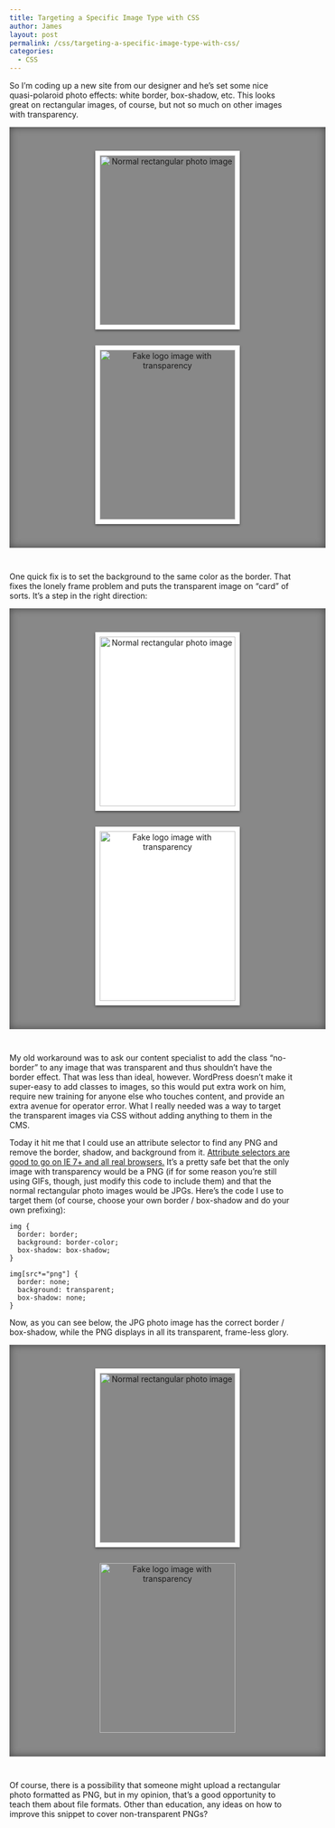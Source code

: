 ```yaml
---
title: Targeting a Specific Image Type with CSS
author: James
layout: post
permalink: /css/targeting-a-specific-image-type-with-css/
categories:
  - CSS
---
```


<style>
 .image-box { padding: 2em; width: 600px; max-width: 100%; background: #888; margin-bottom: 3em; text-align: center; box-shadow: inset 0 0 1em #444; -webkit-box-shadow: inset 0 0 1em #444;}
.image-box img { width: 240px; max-width: 100%; margin: 1em; display: inline-block; border: #fff 8px solid; box-shadow: 0 2px 4px #444; -webkit-box-shadow: 0 2px 4px #444; }
.meh.image-box img { width: 240px; max-width: 100%; margin: 1em; display: inline-block; border: #fff 8px solid; box-shadow: 0 2px 4px #444; -webkit-box-shadow: 0 2px 4px #444; background: #fff; }
.good.image-box img[src*='png'] { border: none; box-shadow: none; -webkit-box-shadow: none; background: transparent; }
</style>

So I&#8217;m coding up a new site from our designer and he&#8217;s set some nice quasi-polaroid photo effects: white border, box-shadow, etc. This looks great on rectangular images, of course, but not so much on other images with transparency.

<div class="image-box">
  <img class="size-full wp-image-1128 alignnone" alt="Normal rectangular photo image" src="http://jdsteinbach.com/wp-content/upload/2013/10/stanley-sm.jpg" width="400" height="300" />
  <img class="size-full wp-image-1127 alignnone" alt="Fake logo image with transparency" src="http://jdsteinbach.com/wp-content/uploads/2013/10/fake-logo.png" width="400" height="300" />
</div>

One quick fix is to set the background to the same color as the border. That fixes the lonely frame problem and puts the transparent image on &#8220;card&#8221; of sorts. It&#8217;s a step in the right direction:

<div class="meh image-box">
  <img class="size-full wp-image-1128 alignnone" alt="Normal rectangular photo image" src="http://jdsteinbach.com/wp-content/uploads/2013/10/stanley-sm.jpg" width="400" height="300" />
  <img class="size-full wp-image-1127 alignnone" alt="Fake logo image with transparency" src="http://jdsteinbach.com/wp-content/uploads/2013/10/fake-logo.png" width="400" height="300" />
</div>

My old workaround was to ask our content specialist to add the class &#8220;no-border&#8221; to any image that was transparent and thus shouldn&#8217;t have the border effect. That was less than ideal, however. WordPress doesn&#8217;t make it super-easy to add classes to images, so this would put extra work on him, require new training for anyone else who touches content, and provide an extra avenue for operator error. What I really needed was a way to target the transparent images via CSS without adding anything to them in the CMS.

Today it hit me that I could use an attribute selector to find any PNG and remove the border, shadow, and background from it. <a title="Attribute Selectors on CSS-Tricks" href="http://css-tricks.com/attribute-selectors/" target="_blank">Attribute selectors are good to go on IE 7+ and all real browsers.</a> It&#8217;s a pretty safe bet that the only image with transparency would be a PNG (if for some reason you&#8217;re still using GIFs, though, just modify this code to include them) and that the normal rectangular photo images would be JPGs. Here&#8217;s the code I use to target them (of course, choose your own border / box-shadow and do your own prefixing):

```
img {
  border: border;
  background: border-color;
  box-shadow: box-shadow;
}

img[src*="png"] {
  border: none;
  background: transparent;
  box-shadow: none;
}
```

Now, as you can see below, the JPG photo image has the correct border / box-shadow, while the PNG displays in all its transparent, frame-less glory.

<div class="good image-box">
  <img class="size-full wp-image-1128 alignnone" alt="Normal rectangular photo image" src="http://jdsteinbach.com/wp-content/uploads/2013/10/stanley-sm.jpg" width="400" height="300" />
  <img class="size-full wp-image-1127 alignnone" alt="Fake logo image with transparency" src="http://jdsteinbach.com/wp-content/uploads/2013/10/fake-logo.png" width="400" height="300" />
</div>

Of course, there is a possibility that someone might upload a rectangular photo formatted as PNG, but in my opinion, that&#8217;s a good opportunity to teach them about file formats. Other than education, any ideas on how to improve this snippet to cover non-transparent PNGs?